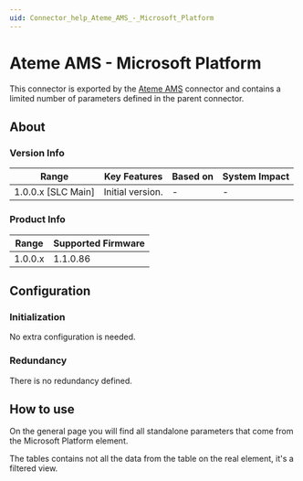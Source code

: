 ```yaml
---
uid: Connector_help_Ateme_AMS_-_Microsoft_Platform
---
```


# Ateme AMS - Microsoft Platform

This connector is exported by the [Ateme AMS](xref:Connector_help_Ateme_AMS) connector and contains a limited number of parameters defined in the parent connector.

## About

### Version Info

| Range                | Key Features     | Based on     | System Impact     |
|----------------------|------------------|--------------|-------------------|
| 1.0.0.x [SLC Main]   | Initial version. | -            | -                 |

### Product Info

| Range     | Supported Firmware     |
|-----------|------------------------|
| 1.0.0.x   | 1.1.0.86               |

## Configuration

### Initialization

No extra configuration is needed.

### Redundancy

There is no redundancy defined.

## How to use

On the general page you will find all standalone parameters that come from the Microsoft Platform element.

The tables contains not all the data from the table on the real element, it's a filtered view.
